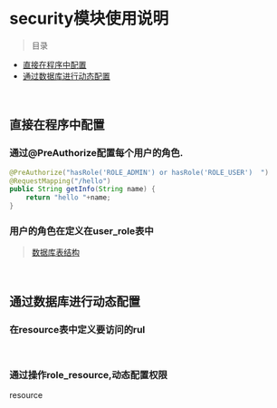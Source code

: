 # security模块使用说明


>目录

* [直接在程序中配置](#直接在程序中配置)
* [通过数据库进行动态配置](#通过数据库进行动态配置)   

<br>


## 直接在程序中配置

### 通过@PreAuthorize配置每个用户的角色.

```java
@PreAuthorize("hasRole('ROLE_ADMIN') or hasRole('ROLE_USER')  ")
@RequestMapping("/hello")
public String getInfo(String name) {
    return "hello "+name;
}
```


### 用户的角色在定义在user_role表中

> [数据库表结构](sql/security/schema.sql)


<br>

## 通过数据库进行动态配置

### 在resource表中定义要访问的rul

<br>

### 通过操作role_resource,动态配置权限


resource
